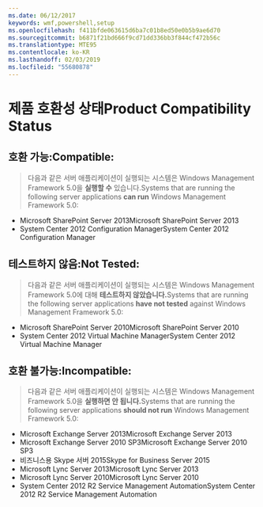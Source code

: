 ```yaml
---
ms.date: 06/12/2017
keywords: wmf,powershell,setup
ms.openlocfilehash: f411bfde063615d6ba7c01b8ed50e0b5b9ae6d70
ms.sourcegitcommit: b6871f21bd666f9cd71dd336bb3f844cf472b56c
ms.translationtype: MTE95
ms.contentlocale: ko-KR
ms.lasthandoff: 02/03/2019
ms.locfileid: "55680878"
---
```

# <a name="product-compatibility-status"></a><span data-ttu-id="0831d-102">제품 호환성 상태</span><span class="sxs-lookup"><span data-stu-id="0831d-102">Product Compatibility Status</span></span>

## <a name="compatible"></a><span data-ttu-id="0831d-103">호환 가능:</span><span class="sxs-lookup"><span data-stu-id="0831d-103">Compatible:</span></span>
> <span data-ttu-id="0831d-104">다음과 같은 서버 애플리케이션이 실행되는 시스템은 Windows Management Framework 5.0을 **실행할 수** 있습니다.</span><span class="sxs-lookup"><span data-stu-id="0831d-104">Systems that are running the following server applications **can run** Windows Management Framework 5.0:</span></span>

- <span data-ttu-id="0831d-105">Microsoft SharePoint Server 2013</span><span class="sxs-lookup"><span data-stu-id="0831d-105">Microsoft SharePoint Server 2013</span></span>
- <span data-ttu-id="0831d-106">System Center 2012 Configuration Manager</span><span class="sxs-lookup"><span data-stu-id="0831d-106">System Center 2012 Configuration Manager</span></span>

## <a name="not-tested"></a><span data-ttu-id="0831d-107">테스트하지 않음:</span><span class="sxs-lookup"><span data-stu-id="0831d-107">Not Tested:</span></span>
> <span data-ttu-id="0831d-108">다음과 같은 서버 애플리케이션이 실행되는 시스템은 Windows Management Framework 5.0에 대해 **테스트하지 않았습니다.**</span><span class="sxs-lookup"><span data-stu-id="0831d-108">Systems that are running the following server applications **have not tested** against Windows Management Framework 5.0:</span></span>

- <span data-ttu-id="0831d-109">Microsoft SharePoint Server 2010</span><span class="sxs-lookup"><span data-stu-id="0831d-109">Microsoft SharePoint Server 2010</span></span>
- <span data-ttu-id="0831d-110">System Center 2012 Virtual Machine Manager</span><span class="sxs-lookup"><span data-stu-id="0831d-110">System Center 2012 Virtual Machine Manager</span></span>

## <a name="incompatible"></a><span data-ttu-id="0831d-111">호환 불가능:</span><span class="sxs-lookup"><span data-stu-id="0831d-111">Incompatible:</span></span>
> <span data-ttu-id="0831d-112">다음과 같은 서버 애플리케이션이 실행되는 시스템은 Windows Management Framework 5.0을 **실행하면 안 됩니다.**</span><span class="sxs-lookup"><span data-stu-id="0831d-112">Systems that are running the following server applications **should not run** Windows Management Framework 5.0:</span></span>

- <span data-ttu-id="0831d-113">Microsoft Exchange Server 2013</span><span class="sxs-lookup"><span data-stu-id="0831d-113">Microsoft Exchange Server 2013</span></span>
- <span data-ttu-id="0831d-114">Microsoft Exchange Server 2010 SP3</span><span class="sxs-lookup"><span data-stu-id="0831d-114">Microsoft Exchange Server 2010 SP3</span></span>
- <span data-ttu-id="0831d-115">비즈니스용 Skype 서버 2015</span><span class="sxs-lookup"><span data-stu-id="0831d-115">Skype for Business Server 2015</span></span>
- <span data-ttu-id="0831d-116">Microsoft Lync Server 2013</span><span class="sxs-lookup"><span data-stu-id="0831d-116">Microsoft Lync Server 2013</span></span>
- <span data-ttu-id="0831d-117">Microsoft Lync Server 2010</span><span class="sxs-lookup"><span data-stu-id="0831d-117">Microsoft Lync Server 2010</span></span>
- <span data-ttu-id="0831d-118">System Center 2012 R2 Service Management Automation</span><span class="sxs-lookup"><span data-stu-id="0831d-118">System Center 2012 R2 Service Management Automation</span></span>
